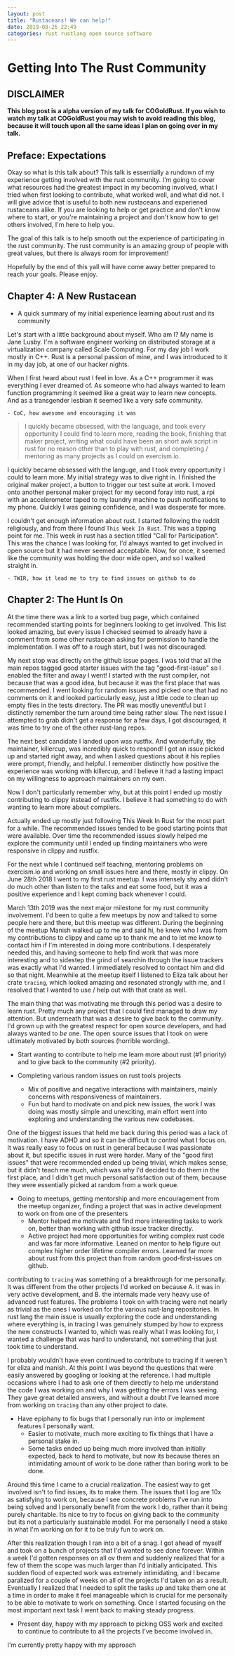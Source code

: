 ```yaml
---
layout: post
title: "Rustaceans! We can help!"
date: 2019-08-26 22:49
categories: rust rustlang open source software
---
```


# Getting Into The Rust Community

## DISCLAIMER

**This blog post is a alpha version of my talk for COGoldRust. If you wish to watch my talk at COGoldRust you may wish to avoid reading this blog, because it will touch upon all the same ideas I plan on going over in my talk.**

## Preface: Expectations

Okay so what is this talk about? This talk is essentially a rundown of my experience getting involved with the rust community. I'm going to cover what resources had the greatest impact in my becoming involved, what I tried when first looking to contribute, what worked well, and what did not. I will give advice that is useful to both new rustaceans and experiened rustaceans alike. If you are looking to help or get practice and don't know where to start, or you're maintaining a project and don't know how to get others involved, I'm here to help you.

The goal of this talk is to help smooth out the experience of participating in the rust community. The rust community is an amazing group of people with great values, but there is always room for improvement!

Hopefully by the end of this yall will have come away better prepared to reach your goals. Please enjoy.

## Chapter 4: A New Rustacean

- A quick summary of my initial experience learning about rust and its community

Let's start with a little background about myself. Who am I? My name is Jane Lusby. I'm a software engineer working on distributed storage at a virtualization company called Scale Computing. For my day job I work mostly in C++. Rust is a personal passion of mine, and I was introduced to it in my day job, at one of our hacker nights.

When I first heard about rust I feel in love. As a C++ programmer it was everything I ever dreamed of. As someone who had always wanted to learn function programming it seemed like a great way to learn new concepts. And as a transgender lesbian it seemed like a very safe community.

    - CoC, how awesome and encouraging it was

> I quickly became obsessed, with the language, and took every opportunity I
> could find to learn more, reading the book, finishing that maker project,
> writing what could have been an short awk script in rust for no reason other
> than to play with rust, and completing / mentoring as many projects as I could
> on exercism.io.

I quickly became obsessed with the languge, and I took every opportunity I could to learn more. My initial strategy was to dive right in. I finished the original maker project, a button to trigger our test suite at work. I moved onto another personal maker project for my second foray into rust, a rpi with an accelerometer taped to my laundry machine to push notifications to my phone. Quickly I was gaining confidence, and I was desperate for more.

I couldn't get enough information about rust. I started following the reddit religiously, and from there I found `This Week In Rust`. This was a tipping point for me. This week in rust has a section titled "Call for Participation". This was the chance I was looking for, I'd always wanted to get involved in open source but it had never seemed acceptable. Now, for once, it seemed like the community was holding the door wide open, and so I walked straight in.

    - TWIR, how it lead me to try to find issues on github to do

## Chapter 2: The Hunt Is On

At the time there was a link to a sorted bug page, which contained recommended starting points for beginners looking to get involved. This list looked amazing, but every issue I checked seemed to already have a comment from some other rustacean asking for permission to handle the implementation. I was off to a rough start, but I was not discouraged.

My next stop was directly on the github issue pages. I was told that all the main repos tagged good starter issues with the tag "good-first-issue" so I enabled the filter and away I went! I started with the rust compiler, not because that was a good idea, but because it was the first place that was recommended. I went looking for random issues and picked one that had no comments on it and looked particularly easy, just a little code to clean up empty files in the tests directory. The PR was mostly uneventful but I distinctly remember the turn around time being rather slow. The next issue I attempted to grab didn't get a response for a few days, I got discouraged, it was time to try one of the other rust-lang repos.

The next best candidate I landed upon was rustfix. And wonderfully, the maintainer, killercup, was incredibly quick to respond! I got an issue picked up and started right away, and when I asked questions about it his replies were prompt, friendly, and helpful. I remember distinctly how positive the experience was working with killercup, and I believe it had a lasting impact on my willingness to approach maintainers on my own.

Now I don't particularly remember why, but at this point I ended up mostly contributing to clippy instead of rustfix. I believe it had something to do with wanting to learn more about compilers.

Actually ended up mostly just following This Week In Rust for the most part for a while. The recommended issues tended to be good starting points that were available. Over time the recommended issues slowly helped me explore the community until I ended up finding maintainers who were responsive in clippy and rustfix.

For the next while I continued self teaching, mentoring problems on exercism.io and working on small issues here and there, mostly in clippy. On June 28th 2018 I went to my first rust meetup. I was intensely shy and didn't do much other than listen to the talks and eat some food, but it was a positive experience and I kept coming back whenever I could.

March 13th 2019 was the next major milestone for my rust community involvement. I'd been to quite a few meetups by now and talked to some people here and there, but this meetup was different. During the beginning of the meetup Manish walked up to me and said hi, he knew who I was from my contributions to clippy and came up to thank me and to let me know to contact him if I'm interested in doing more contributions. I desperately needed this, and having someone to help find work that was more interesting and to sidestep the grind of searchin through the issue trackers was exactly what I'd wanted. I immediately resolved to contact him and did so that night. Meanwhile at the meetup itself I listened to Eliza talk about her crate `tracing`, which looked amazing and resonated strongly with me, and I resolved that I wanted to use / help out with that crate as well.

The main thing that was motivating me through this period was a desire to learn rust. Pretty much any project that I could find managed to draw my attention. But underneath that was a desire to give back to the community. I'd grown up with the greatest respect for open source developers, and had always wanted to *be* one. The open source issues that I took on were ultimately motivated by both sources (horrible wording).

- Start wanting to contribute to help me learn more about rust (#1 priority) and to give back to the community (#2 priority).

- Completing various random issues on rust tools projects
    - Mix of positive and negative interactions with maintainers, mainly concerns with responsiveness of maintainers.
    - Fun but hard to modivate on and pick new issues, the work I was doing was mostly simple and unexciting, main effort went into exploring and understanding the various new codebases.

One of the biggest issues that held me back during this period was a lack of motivation. I have ADHD and so it can be difficult to control what I focus on. It was really easy to focus on rust in general because I was passionate about it, but specific issues in rust were harder. Many of the "good first issues" that were recommended ended up being trivial, which makes sense, but it didn't teach me much, which was why I'd decided to do them in the first place, and I didn't get much personal satisfaction out of them, because they were essentially picked at random from a work queue. 

- Going to meetups, getting mentorship and more encouragement from the meetup organizer, finding a project that was in active development to work on from one of the presenters
    - Mentor helped me motivate and find more interesting tasks to work on, better than working with github issue tracker directly.
    - Active project had more opportunities for writing complex rust code and was far more informative. Leaned on mentor to help figure out complex higher order lifetime compiler errors. Learned far more about rust from this project than from random good-first-issues on github.

contributing to `tracing` was something of a breakthrough for me personally. It was different from the other projects I'd worked on because A. it was in very active development, and B. the internals made very heavy use of advanced rust features. The problems I took on with tracing were not nearly as trivial as the ones I worked on for the various rust-lang repositories. In rust lang the main issue is usually exploring the code and understanding where everything is, in tracing I was genuinely stumped by how to express the new constructs I wanted to, which was really what I was looking for, I wanted a challenge that was hard to understand, not something that just took time to understand.

I probably wouldn't have even continued to contribute to tracing if it weren't for eliza and manish. At this point I was beyond the questions that were easily answered by googling or looking at the reference. I had multiple occasions where I had to ask one of them directly to help me understand the code I was working on and why I was getting the errors I was seeing. They gave great detailed answers, and without a doubt I've learned more from working on `tracing` than any other project to date.

- Have epiphany to fix bugs that I personally run into or implement features I personally want.
    - Easier to motivate, much more exciting to fix things that I have a personal stake in.
    - Some tasks ended up being much more involved than initially expected, back to hard to motivate, but now its because theres an intimidating amount of work to be done rather than boring work to be done.

Around this time I came to a crucial realization. The easiest way to get involved isn't to find issues, its to make them. The issues that I log are 10x as satisfying to work on, because I see concrete problems I've run into being solved and I personally benefit from the work I do, rather than it being purely charitable. Its nice to try to focus on giving back to the community but its not a particularly sustainable model. For me personally I need a stake in what I'm working on for it to be truly fun to work on.

After this realization though I ran into a bit of a snag. I got ahead of myself and took on a bunch of projects that I'd wanted to see done forever. Within a week I'd gotten responses on all ov them and suddenly realized that for a few of them the scope was much larger than I'd initially anticipated. This sudden flood of expected work was extremely intimidating, and I became paralized for a couple of weeks on all of the projects I'd taken on as a result. Eventually I realized that I needed to split the tasks up and take them one at a time in order to make it feel manageable which is crucial for me personally to be able to motivate to work on something. Once I started focusing on the most important next task I went back to making steady progress.

- Present day, happy with my approach to picking OSS work and excited to continue to contribute to all the projects I've become involved in.

I'm currently pretty happy with my approach 